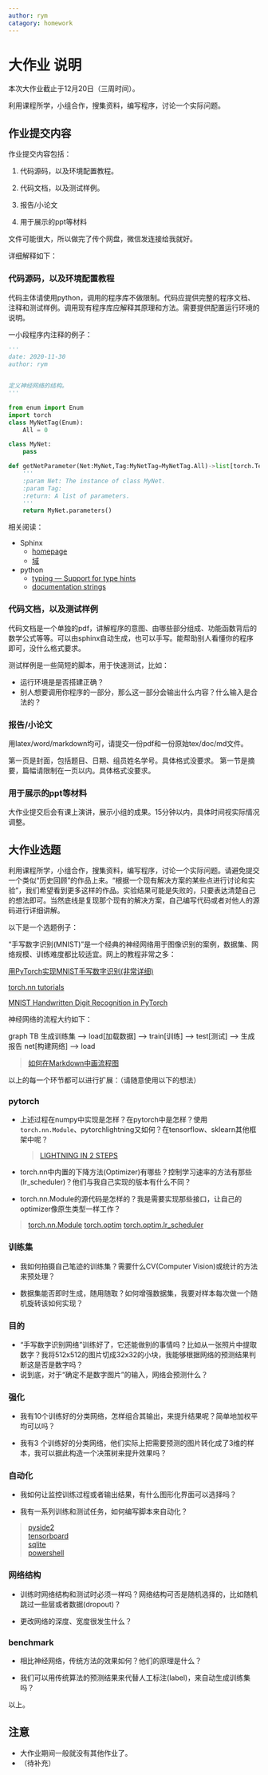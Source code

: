 ```yaml
---
author: rym
catagory: homework
---
```

# 大作业 说明

本次大作业截止于12月20日（三周时间）。

利用课程所学，小组合作，搜集资料，编写程序，讨论一个实际问题。

<!-- more -->

## 作业提交内容

作业提交内容包括：

1. 代码源码，以及环境配置教程。

1. 代码文档，以及测试样例。

1. 报告/小论文

1. 用于展示的ppt等材料

文件可能很大，所以做完了传个网盘，微信发连接给我就好。

详细解释如下：

### 代码源码，以及环境配置教程

代码主体请使用python，调用的程序库不做限制。代码应提供完整的程序文档、注释和测试样例。调用现有程序库应解释其原理和方法。需要提供配置运行环境的说明。

一小段程序内注释的例子：

````python
'''
date: 2020-11-30
author: rym


定义神经网络的结构。
'''

from enum import Enum
import torch
class MyNetTag(Enum):
    All = 0

class MyNet:
    pass

def getNetParameter(Net:MyNet,Tag:MyNetTag=MyNetTag.All)->list[torch.Tensor]:
    '''
    :param Net: The instance of class MyNet.
    :param Tag:
    :return: A list of parameters.
    '''
    return MyNet.parameters()
````

相关阅读：

* Sphinx
  * [homepage](https://www.sphinx.org.cn/index.html)
  * [域](https://www.sphinx.org.cn/usage/restructuredtext/domains.html?highlight=param#the-math-domain)
* python
  * [typing — Support for type hints](https://docs.python.org/3/library/typing.html)
  * [documentation strings](https://docs.python.org/3/tutorial/controlflow.html#documentation-strings)

### 代码文档，以及测试样例

代码文档是一个单独的pdf，讲解程序的意图、由哪些部分组成、功能函数背后的数学公式等等。可以由sphinx自动生成，也可以手写。能帮助别人看懂你的程序即可，没什么格式要求。

测试样例是一些简短的脚本，用于快速测试，比如：

* 运行环境是是否搭建正确？
* 别人想要调用你程序的一部分，那么这一部分会输出什么内容？什么输入是合法的？

### 报告/小论文

用latex/word/markdown均可，请提交一份pdf和一份原始tex/doc/md文件。

第一页是封面，包括题目、日期、组员姓名学号。具体格式没要求。
第一节是摘要，篇幅请限制在一页以内。具体格式没要求。

### 用于展示的ppt等材料

大作业提交后会有课上演讲，展示小组的成果。15分钟以内，具体时间视实际情况调整。

## 大作业选题

利用课程所学，小组合作，搜集资料，编写程序，讨论一个实际问题。请避免提交一个类似“历史回顾”的作品上来。“根据一个现有解决方案的某些点进行讨论和实验”，我们希望看到更多这样的作品。实验结果可能是失败的，只要表达清楚自己的想法即可。当然底线是复现那个现有的解决方案，自己编写代码或者对他人的源码进行详细讲解。

以下是一个选题例子：

“手写数字识别(MNIST)”是一个经典的神经网络用于图像识别的案例，数据集、网络规模、训练难度都比较适宜。网上的教程非常之多：

[用PyTorch实现MNIST手写数字识别(非常详细)](https://zhuanlan.zhihu.com/p/137571225)

[torch.nn tutorials](https://pytorch.org/tutorials/beginner/nn_tutorial.html#mnist-data-setup)

[MNIST Handwritten Digit Recognition in PyTorch](https://nextjournal.com/gkoehler/pytorch-mnist)

神经网络的流程大约如下：

<div class="mermaid">
graph TB
   生成训练集 --> load[加载数据] --> train[训练] --> test[测试] --> 生成报告
   net[构建网络] --> load

</div>

> [如何在Markdown中画流程图](https://www.jianshu.com/p/b421cc723da5)

以上的每一个环节都可以进行扩展：（请随意使用以下的想法）

### pytorch

* 上述过程在numpy中实现是怎样？在pytorch中是怎样？使用`torch.nn.Module`、pytorchlightning又如何？在tensorflow、sklearn其他框架中呢？
    >[LIGHTNING IN 2 STEPS](https://pytorch-lightning.readthedocs.io/en/latest/new-project.html)

* torch.nn中内置的下降方法(Optimizer)有哪些？控制学习速率的方法有那些(lr_scheduler)？他们与我自己实现的版本有什么不同？

* torch.nn.Module的源代码是怎样的？我是需要实现那些接口，让自己的optimizer像原生类型一样工作？

> [torch.nn.Module](https://pytorch.org/docs/stable/_modules/torch/nn/modules/module.html#Module)
> [torch.optim](https://pytorch.org/docs/stable/optim.html)
> [torch.optim.lr_scheduler](https://pytorch.org/docs/stable/optim.html)

### 训练集

* 我如何拍摄自己笔迹的训练集？需要什么CV(Computer Vision)或统计的方法来预处理？

* 数据集能否即时生成，随用随取？如何增强数据集，我要对样本每次做一个随机旋转该如何实现？

### 目的

* “手写数字识别网络”训练好了，它还能做别的事情吗？比如从一张照片中提取数字？我将512x512的图片切成32x32的小块，我能够根据网络的预测结果判断这是否是数字吗？
* 说到底，对于“确定不是数字图片”的输入，网络会预测什么？

### 强化

* 我有10个训练好的分类网络，怎样组合其输出，来提升结果呢？简单地加权平均可以吗？
  
* 我有3 个训练好的分类网络，他们实际上把需要预测的图片转化成了3维的样本，我可以据此构造一个决策树来提升效果吗？

### 自动化

* 我如何让监控训练过程或者输出结果，有什么图形化界面可以选择吗？

* 我有一系列训练和测试任务，如何编写脚本来自动化？

> [pyside2](https://pypi.org/project/PySide2/)  
> [tensorboard](https://pytorch.org/tutorials/recipes/recipes/tensorboard_with_pytorch.html)  
> [sqlite](https://www.runoob.com/sqlite/sqlite-python.html)  
> [powershell](https://docs.microsoft.com/zh-cn/powershell/)

### 网络结构

* 训练时网络结构和测试时必须一样吗？网络结构可否是随机选择的，比如随机跳过一些层或者数据(dropout)？

* 更改网络的深度、宽度很发生什么？

### benchmark

* 相比神经网络，传统方法的效果如何？他们的原理是什么？

* 我们可以用传统算法的预测结果来代替人工标注(label)，来自动生成训练集吗？

以上。

## 注意

* 大作业期间一般就没有其他作业了。
* （待补充）
